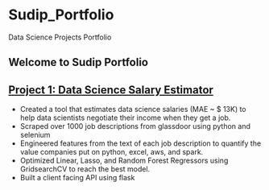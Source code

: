 # Sudip_Portfolio
Data Science Projects Portfolio

## Welcome to Sudip Portfolio
## [Project 1: Data Science Salary Estimator](https://github.com/pandeysudip/ds_salary_proj)
* Created a tool that estimates data science salaries (MAE ~ $ 13K) to help data scientists negotiate their income when they get a job.
* Scraped over 1000 job descriptions from glassdoor using python and selenium
* Engineered features from the text of each job description to quantify the value companies put on python, excel, aws, and spark.
* Optimized Linear, Lasso, and Random Forest Regressors using GridsearchCV to reach the best model.
* Built a client facing API using flask

